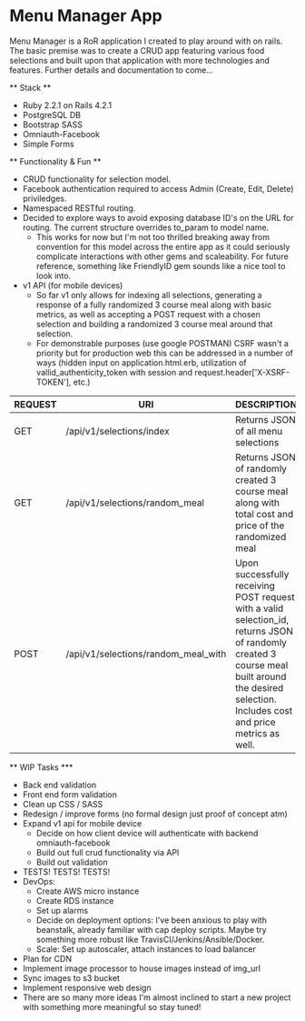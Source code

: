# Menu Manager App

Menu Manager is a RoR application I created to play around with on rails. The basic premise was to create a CRUD app featuring various food selections and built upon that application with more technologies and features. Further details and documentation to come...

** Stack **
* Ruby 2.2.1 on Rails 4.2.1
* PostgreSQL DB
* Bootstrap SASS
* Omniauth-Facebook
* Simple Forms

** Functionality & Fun **
* CRUD functionality for selection model.
* Facebook authentication required to access Admin (Create, Edit, Delete) priviledges.
* Namespaced RESTful routing.
* Decided to explore ways to avoid exposing database ID's on the URL for routing. The current structure overrides to_param to model name. 
	* This works for now but I'm not too thrilled breaking away from convention for this model across the entire app as it could seriously complicate interactions with other gems and scaleability. For future reference, something like FriendlyID gem sounds like a nice tool to look into.
* v1 API (for mobile devices)
	* So far v1 only allows for indexing all selections, generating a response of a fully randomized 3 course meal along with basic metrics, as well as accepting a POST request with a chosen selection and building a randomized 3 course meal around that selection.
	* For demonstrable purposes (use google POSTMAN) CSRF wasn't a priority but for production web this can be addressed in a number of ways (hidden input on application.html.erb, utilization of vallid_authenticity_token with session and request.header['X-XSRF-TOKEN'], etc.)


REQUEST | URI | DESCRIPTION
--- | --- | ---
GET | /api/v1/selections/index | Returns JSON of all menu selections
GET | /api/v1/selections/random_meal | Returns JSON of randomly created 3 course meal along with total cost and price of the randomized meal
POST | /api/v1/selections/random_meal_with | Upon successfully receiving POST request with a valid selection_id, returns JSON of randomly created 3 course meal built around the desired selection. Includes cost and price metrics as well.

** WIP Tasks ***
* Back end validation
* Front end form validation
* Clean up CSS / SASS
* Redesign / improve forms (no formal design just proof of concept atm)
* Expand v1 api for mobile device
	* Decide on how client device will authenticate with backend omniauth-facebook
	* Build out full crud functionality via API
	* Build out validation
* TESTS! TESTS! TESTS!
* DevOps:
	* Create AWS micro instance
	* Create RDS instance
	* Set up alarms
	* Decide on deployment options: I've been anxious to play with beanstalk, already familiar with cap deploy scripts. Maybe try something more robust like TravisCI/Jenkins/Ansible/Docker.
	* Scale: Set up autoscaler, attach instances to load balancer
* Plan for CDN
* Implement image processor to house images instead of img_url
* Sync images to s3 bucket
* Implement responsive web design
* There are so many more ideas I'm almost inclined to start a new project with something more meaningful so stay tuned!
